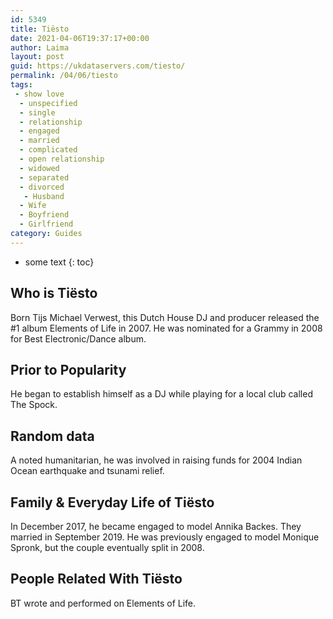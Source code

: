```yaml
---
id: 5349
title: Tiësto
date: 2021-04-06T19:37:17+00:00
author: Laima
layout: post
guid: https://ukdataservers.com/tiesto/
permalink: /04/06/tiesto
tags:
 - show love
  - unspecified
  - single
  - relationship
  - engaged
  - married
  - complicated
  - open relationship
  - widowed
  - separated
  - divorced
   - Husband
  - Wife
  - Boyfriend
  - Girlfriend
category: Guides
---
```


* some text
{: toc}


## Who is Tiësto
                  
                  
                  
Born Tijs Michael Verwest, this Dutch House DJ and producer released the #1 album Elements of Life in 2007. He was nominated for a Grammy in 2008 for Best Electronic/Dance album.
                  
              
            
              
            
                
                
                
## Prior to Popularity
                  
                  
                  
He began to establish himself as a DJ while playing for a local club called The Spock.
                  
              
            
              
            
                
                
                
## Random data
                  
                  
                  
A noted humanitarian, he was involved in raising funds for 2004 Indian Ocean earthquake and tsunami relief.
                  
              
            
              
            
                
                
                
## Family & Everyday Life of Tiësto
                  
                  
                  
In December 2017, he became engaged to model Annika Backes. They married in September 2019. He was previously engaged to model Monique Spronk, but the couple eventually split in 2008. 
                  
              
            
              
            
                
                
                
## People Related With Tiësto
                  
                  
                  
BT wrote and performed on Elements of Life.
                  
              
            
              
            
                
              
            
              
              
            
            
              
            
          
          
          